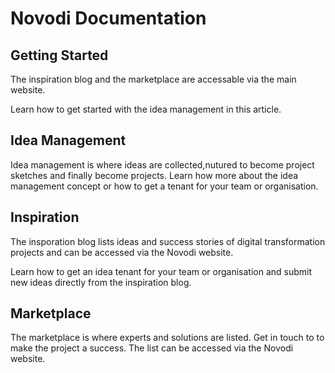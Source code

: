 # Novodi Documentation

## Getting Started

The inspiration blog and the marketplace are accessable via the main website.

Learn how to get started with the idea management in this article.

## Idea Management

Idea management is where ideas are collected,nutured to become project sketches and finally become projects. Learn how more about the idea management concept or how to get a tenant for your team or organisation.

## Inspiration

The insporation blog lists ideas and success stories of digital transformation projects and can be accessed via the Novodi website.

Learn how to get an idea tenant for your team or organisation and submit new ideas directly from the inspiration blog.

## Marketplace

The marketplace is where experts and solutions are listed. Get in touch to to make the project a success. The list can be accessed via the Novodi website.
